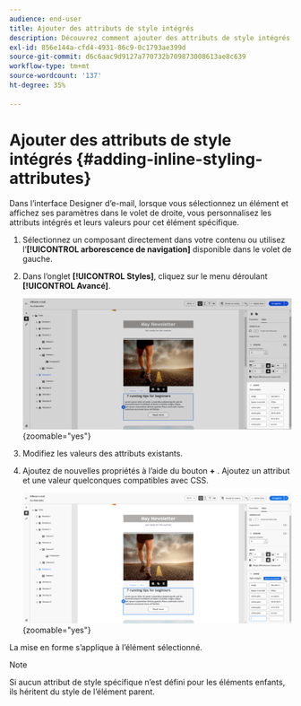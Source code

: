 ```yaml
---
audience: end-user
title: Ajouter des attributs de style intégrés
description: Découvrez comment ajouter des attributs de style intégrés.
exl-id: 856e144a-cfd4-4931-86c9-0c1793ae399d
source-git-commit: d6c6aac9d9127a770732b709873008613ae8c639
workflow-type: tm+mt
source-wordcount: '137'
ht-degree: 35%

---
```


# Ajouter des attributs de style intégrés {#adding-inline-styling-attributes}

Dans l’interface Designer d’e-mail, lorsque vous sélectionnez un élément et affichez ses paramètres dans le volet de droite, vous personnalisez les attributs intégrés et leurs valeurs pour cet élément spécifique.

1. Sélectionnez un composant directement dans votre contenu ou utilisez l’**[!UICONTROL arborescence de navigation]** disponible dans le volet de gauche.

1. Dans l’onglet **[!UICONTROL Styles]**, cliquez sur le menu déroulant **[!UICONTROL Avancé]**.

   ![L’onglet Styles s’ouvre dans le menu déroulant Avancé.](assets/styles_1.png){zoomable="yes"}

1. Modifiez les valeurs des attributs existants.

1. Ajoutez de nouvelles propriétés à l’aide du bouton **+** . Ajoutez un attribut et une valeur quelconques compatibles avec CSS.

   ![Section avancée affichant le bouton + pour ajouter de nouveaux attributs compatibles CSS.](assets/styles_2.png){zoomable="yes"}

La mise en forme s’applique à l’élément sélectionné.

>[!NOTE]
>
>Si aucun attribut de style spécifique n’est défini pour les éléments enfants, ils héritent du style de l’élément parent.